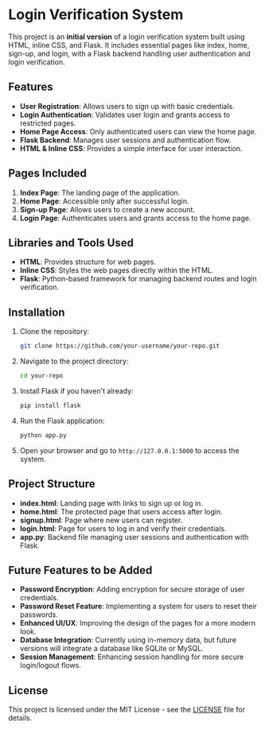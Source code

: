 # Login Verification System

This project is an **initial version** of a login verification system built using HTML, inline CSS, and Flask. It includes essential pages like index, home, sign-up, and login, with a Flask backend handling user authentication and login verification.

## Features

- **User Registration**: Allows users to sign up with basic credentials.
- **Login Authentication**: Validates user login and grants access to restricted pages.
- **Home Page Access**: Only authenticated users can view the home page.
- **Flask Backend**: Manages user sessions and authentication flow.
- **HTML & Inline CSS**: Provides a simple interface for user interaction.

## Pages Included

1. **Index Page**: The landing page of the application.
2. **Home Page**: Accessible only after successful login.
3. **Sign-up Page**: Allows users to create a new account.
4. **Login Page**: Authenticates users and grants access to the home page.

## Libraries and Tools Used

- **HTML**: Provides structure for web pages.
- **Inline CSS**: Styles the web pages directly within the HTML.
- **Flask**: Python-based framework for managing backend routes and login verification.

## Installation

1. Clone the repository:

   ```bash
   git clone https://github.com/your-username/your-repo.git
   ```

2. Navigate to the project directory:

   ```bash
   cd your-repo
   ```

3. Install Flask if you haven't already:

   ```bash
   pip install flask
   ```

4. Run the Flask application:

   ```bash
   python app.py
   ```

5. Open your browser and go to `http://127.0.0.1:5000` to access the system.

## Project Structure

- **index.html**: Landing page with links to sign up or log in.
- **home.html**: The protected page that users access after login.
- **signup.html**: Page where new users can register.
- **login.html**: Page for users to log in and verify their credentials.
- **app.py**: Backend file managing user sessions and authentication with Flask.

## Future Features to be Added

- **Password Encryption**: Adding encryption for secure storage of user credentials.
- **Password Reset Feature**: Implementing a system for users to reset their passwords.
- **Enhanced UI/UX**: Improving the design of the pages for a more modern look.
- **Database Integration**: Currently using in-memory data, but future versions will integrate a database like SQLite or MySQL.
- **Session Management**: Enhancing session handling for more secure login/logout flows.

## License

This project is licensed under the MIT License - see the [LICENSE](LICENSE) file for details.

